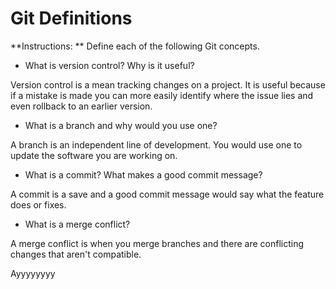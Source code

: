 # Git Definitions

**Instructions: ** Define each of the following Git concepts.

* What is version control?  Why is it useful?

Version control is a mean tracking changes on a project. It is useful because if a mistake is made you can more easily identify where the issue lies and even rollback to an earlier version.

* What is a branch and why would you use one?

A branch is an independent line of development. You would use one to update the software you are working on.

* What is a commit? What makes a good commit message?

A commit is a save and a good commit message would say what the feature does or fixes.

* What is a merge conflict?

A merge conflict is when you merge branches and there are conflicting changes that aren't compatible. 

Ayyyyyyyy